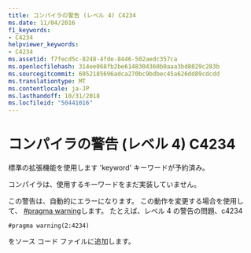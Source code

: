 ```yaml
---
title: コンパイラの警告 (レベル 4) C4234
ms.date: 11/04/2016
f1_keywords:
- C4234
helpviewer_keywords:
- C4234
ms.assetid: f7fecd5c-8248-4fde-8446-502aedc357ca
ms.openlocfilehash: 314ee068fb2be6148304360b0aaa3bd8029c283b
ms.sourcegitcommit: 6052185696adca270bc9bdbec45a626dd89cdcdd
ms.translationtype: MT
ms.contentlocale: ja-JP
ms.lasthandoff: 10/31/2018
ms.locfileid: "50441016"
---
```

# <a name="compiler-warning-level-4-c4234"></a>コンパイラの警告 (レベル 4) C4234

標準の拡張機能を使用します 'keyword' キーワードが予約済み。

コンパイラは、使用するキーワードをまだ実装していません。

この警告は、自動的にエラーになります。 この動作を変更する場合を使用して、 [#pragma warning](../../preprocessor/warning.md)します。 たとえば、レベル 4 の警告の問題、c4234

```
#pragma warning(2:4234)
```

をソース コード ファイルに追加します。